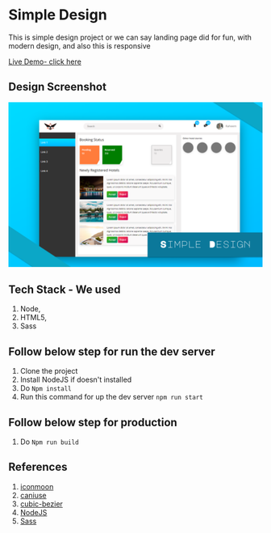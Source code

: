 # Simple Design

This is simple design project or we can say landing page did for fun, with modern design, and also this is responsive

[Live Demo- click here](https://raheemmohamed.github.io/simple-design/index.html)

## Design Screenshot
![Simple design](simple-design.png)

## Tech Stack - We used
1. Node, 
2. HTML5, 
3. Sass


## Follow below step for run the dev server
1. Clone the project
2. Install NodeJS if doesn't installed
3. Do `Npm install`
4. Run this command for up the dev server `npm run start`

## Follow below step for production
1. Do `Npm run build` 

## References
1. [iconmoon](https://icomoon.io/)
2. [caniuse](https://caniuse.com/)
3. [cubic-bezier](https://cubic-bezier.com/#.17,.67,.83,.67)
4. [NodeJS](https://nodejs.org/en/)
5. [Sass](https://sass-lang.com/)
